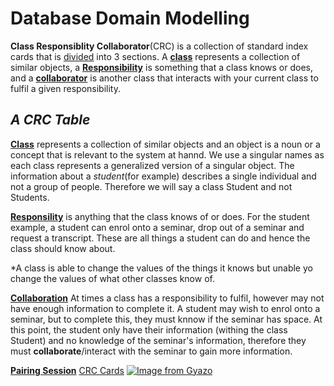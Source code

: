 # Database Domain Modelling 
**Class Responsiblity Collaborator**(CRC) is a collection of standard index cards that is <u>divided</u> into 3 sections. A **<u>class</u>** represents a collection of similar objects, a **<u>Responsibility</u>** is something that a class knows or does, and a **<u>collaborator</u>** is another class that interacts with your current class to fulfil a given responsibility.

## _A CRC Table_



**<u>Class</u>** represents a collection of similar objects and an object is a noun or a concept that is relevant to the system at hannd. We use a singular names as each class represents a generalized version of a singular object. The information about a _student_(for example) describes a single individual and not a group of people. Therefore we will say a class Student and not Students.

**<u>Responsility</u>** is anything that the class knows of or does. For the student example, a student can enrol onto a seminar, drop out of a seminar and request a transcript. These are all things a student can do and hence the class should know about.

*A class is able to change the values of the things it knows but unable yo change the values of what other classes know of.




**<u>Collaboration</u>** At times a class has a responsibility to fulfil, however may not have enough information to complete it. A student may wish to enrol onto a seminar, but to complete this, they must knnow if the seminar has space. At this point, the student only have their information (withing the class Student) and no knowledge of the seminar's information, therefore they must **collaborate**/interact with the seminar to gain more information.

**<u>Pairing Session</u>**
[CRC Cards](https://github.com/makersacademy/skills-workshops/tree/master/week-4/domain_modelling_student_directory_using_crc_cards)
[![Image from Gyazo](https://i.gyazo.com/6dd2914d358f4c92ca65800c0ffa3227.png)](https://gyazo.com/6dd2914d358f4c92ca65800c0ffa3227)

